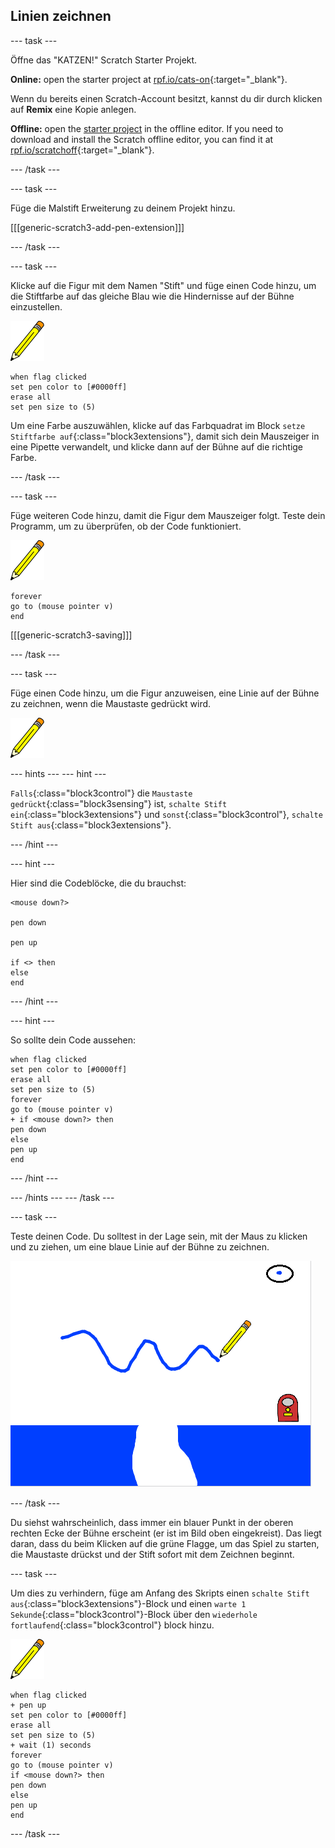 ## Linien zeichnen

\--- task \---

Öffne das "KATZEN!" Scratch Starter Projekt.

**Online:** open the starter project at [rpf.io/cats-on](https://rpf.io/cats-on){:target="_blank"}.

Wenn du bereits einen Scratch-Account besitzt, kannst du dir durch klicken auf **Remix** eine Kopie anlegen.

**Offline:** open the [starter project](https://rpf.io/p/en/cats-go) in the offline editor. If you need to download and install the Scratch offline editor, you can find it at [rpf.io/scratchoff](https://rpf.io/scratchoff){:target="_blank"}.

\--- /task \---

\--- task \---

Füge die Malstift Erweiterung zu deinem Projekt hinzu.

[[[generic-scratch3-add-pen-extension]]]

\--- /task \---

\--- task \---

Klicke auf die Figur mit dem Namen "Stift" und füge einen Code hinzu, um die Stiftfarbe auf das gleiche Blau wie die Hindernisse auf der Bühne einzustellen.

![Stift Figur](images/pen-sprite.png)

```blocks3
when flag clicked
set pen color to [#0000ff]
erase all
set pen size to (5)
```

Um eine Farbe auszuwählen, klicke auf das Farbquadrat im Block `setze Stiftfarbe auf`{:class="block3extensions"}, damit sich dein Mauszeiger in eine Pipette verwandelt, und klicke dann auf der Bühne auf die richtige Farbe.

\--- /task \---

\--- task \---

Füge weiteren Code hinzu, damit die Figur dem Mauszeiger folgt. Teste dein Programm, um zu überprüfen, ob der Code funktioniert.

![Stift Figur](images/pen-sprite.png)

```blocks3
forever
go to (mouse pointer v)
end
```

[[[generic-scratch3-saving]]]

\--- /task \---

\--- task \---

Füge einen Code hinzu, um die Figur anzuweisen, eine Linie auf der Bühne zu zeichnen, wenn die Maustaste gedrückt wird.

![Stift Figur](images/pen-sprite.png)

\--- hints \--- \--- hint \---

`Falls`{:class="block3control"} die `Maustaste gedrückt`{:class="block3sensing"} ist, `schalte Stift ein`{:class="block3extensions"} und `sonst`{:class="block3control"}, `schalte Stift aus`{:class="block3extensions"}.

\--- /hint \---

\--- hint \---

Hier sind die Codeblöcke, die du brauchst:

```blocks3
<mouse down?>

pen down

pen up

if <> then
else
end
```

\--- /hint \---

\--- hint \---

So sollte dein Code aussehen:

```blocks3
when flag clicked
set pen color to [#0000ff]
erase all
set pen size to (5)
forever
go to (mouse pointer v)
+ if <mouse down?> then
pen down
else
pen up
end
```

\--- /hint \---

\--- /hints \--- \--- /task \---

\--- task \---

Teste deinen Code. Du solltest in der Lage sein, mit der Maus zu klicken und zu ziehen, um eine blaue Linie auf der Bühne zu zeichnen.

![Zeichne eine Linie](images/draw-a-line.png)

\--- /task \---

Du siehst wahrscheinlich, dass immer ein blauer Punkt in der oberen rechten Ecke der Bühne erscheint (er ist im Bild oben eingekreist). Das liegt daran, dass du beim Klicken auf die grüne Flagge, um das Spiel zu starten, die Maustaste drückst und der Stift sofort mit dem Zeichnen beginnt.

\--- task \---

Um dies zu verhindern, füge am Anfang des Skripts einen `schalte Stift aus`{:class="block3extensions"}-Block und einen `warte 1 Sekunde`{:class="block3control"}-Block über den `wiederhole fortlaufend`{:class="block3control"} block hinzu.

![Stift Figur](images/pen-sprite.png)

```blocks3
when flag clicked
+ pen up
set pen color to [#0000ff]
erase all
set pen size to (5)
+ wait (1) seconds
forever
go to (mouse pointer v)
if <mouse down?> then
pen down
else
pen up
end
```

\--- /task \---